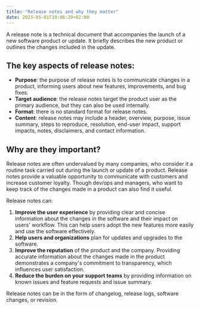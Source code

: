 ```yaml
---
title: "Release notes and why they matter"
date: 2023-05-01T19:06:29+02:00
---
```

A release note is a technical document that accompanies the launch of a new software product or update. It briefly describes the new product or outlines the changes included in the update.

## The key aspects of release notes:

- **Purpose**: the purpose of release notes is to communicate changes in a product, informing users about new features, improvements, and bug fixes.
- **Target audience**: the release notes target the product user as the primary audience, but they can also be used internally.
- **Format**: there is no standard format for release notes.
- **Content**: release notes may include a header, overview, purpose, issue summary, steps to reproduce, resolution, end-user impact, support impacts, notes, disclaimers, and contact information.

## Why are they important?

Release notes are often undervalued by many companies, who consider it a routine task carried out during the launch or update of a product. Release notes provide a valuable opportunity to communicate with customers and increase customer loyalty. Though  dev/ops and managers, who want to keep track of the changes made in a product can also find it useful.

Release notes can:

1. **Improve the user experience** by providing clear and concise information about the changes in the software and their impact on users' workflow. This can help users adopt the new features more easily and use the software effectively.
2. **Help users and organizations** plan for updates and upgrades to the software.
3. **Improve the reputation** of the product and the company. Providing accurate information about the changes made in the product demonstrates a company's commitment to transparency, which influences user satisfaction.
4. **Reduce the burden on your support teams** by providing information on known issues and feature requests and issue summary.

Release notes can be in the form of changelog, release logs, software changes, or revision.
